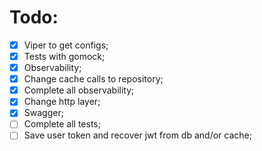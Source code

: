 # Todo:
- [x] Viper to get configs;
- [x] Tests with gomock;
- [x] Observability;
- [x] Change cache calls to repository;
- [x] Complete all observability;
- [x] Change http layer;
- [x] Swagger;
- [ ] Complete all tests;
- [ ] Save user token and recover jwt from db and/or cache;